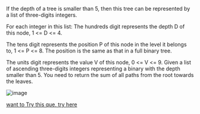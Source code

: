 If the depth of a tree is smaller than 5, then this tree can be represented by a list of three-digits integers.

For each integer in this list:
The hundreds digit represents the depth D of this node, 1 <= D <= 4.

The tens digit represents the position P of this node in the level it belongs to,
1 <= P <= 8. The position is the same as that in a full binary tree.

The units digit represents the value V of this node, 0 <= V <= 9.
Given a list of ascending three-digits integers representing a binary with the depth
smaller than 5. You need to return the sum of all paths from the root towards the leaves.
  
![image](https://user-images.githubusercontent.com/51910127/129801024-1137fc06-d34a-42ad-b4db-a0c38065e836.png)


[want to Try this que, try here](https://www.lintcode.com/problem/1098/)
